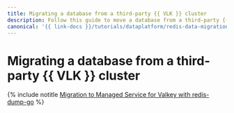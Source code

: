 ```yaml
---
title: Migrating a database from a third-party {{ VLK }} cluster
description: Follow this guide to move a database from a third-party {{ VLK }} cluster.
canonical: '{{ link-docs }}/tutorials/dataplatform/redis-data-migration'
---
```


# Migrating a database from a third-party {{ VLK }} cluster


{% include notitle [Migration to Managed Service for Valkey with redis-dump-go](../../_tutorials/dataplatform/redis-data-migration.md) %}
